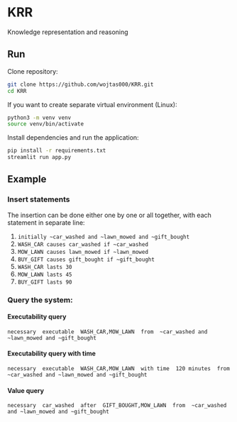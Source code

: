 # KRR
Knowledge representation and reasoning

## Run

Clone repository:

```bash
git clone https://github.com/wojtas000/KRR.git
cd KRR
```

If you want to create separate virtual environment (Linux):
```bash
python3 -m venv venv
source venv/bin/activate
```

Install dependencies and run the application:

```bash
pip install -r requirements.txt
streamlit run app.py
```

## Example 

### Insert statements
The insertion can be done either one by one or all together, with each statement in separate line:

1. ```initially ~car_washed and ~lawn_mowed and ~gift_bought```
2. ```WASH_CAR causes car_washed if ~car_washed```
3. ```MOW_LAWN causes lawn_mowed if ~lawn_mowed```
4. ```BUY_GIFT causes gift_bought if ~gift_bought```
5. ```WASH_CAR lasts 30```
6. ```MOW_LAWN lasts 45```
7. ```BUY_GIFT lasts 90```

### Query the system:

#### Executability query

``` necessary  executable  WASH_CAR,MOW_LAWN  from  ~car_washed and ~lawn_mowed and ~gift_bought ```

#### Executability query with time

``` necessary  executable  WASH_CAR,MOW_LAWN  with time  120 minutes  from  ~car_washed and ~lawn_mowed and ~gift_bought ```  

#### Value query

``` necessary  car_washed  after  GIFT_BOUGHT,MOW_LAWN  from  ~car_washed and ~lawn_mowed and ~gift_bought ```